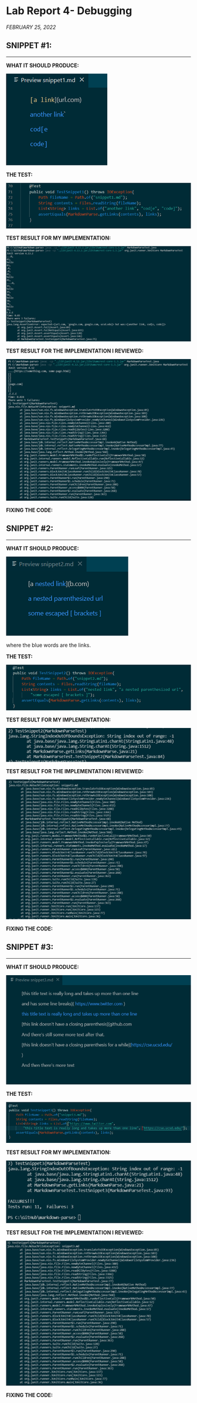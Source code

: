 # Lab Report 4- Debugging
*FEBRUARY 25, 2022*

## SNIPPET #1:
---

**WHAT IT SHOULD PRODUCE:**

![Image](snippet1_preview.PNG)

**THE TEST:**

![Image](snippet1_test.PNG)

**TEST RESULT FOR MY IMPLEMENTATION:**

![Image](snippet1_error2.PNG)

**TEST RESULT FOR THE IMPLEMENTATION I REVIEWED:**

![Image](snippet1_error1.PNG)

**FIXING THE CODE:**

## SNIPPET #2:
---

**WHAT IT SHOULD PRODUCE:**

![Image](snippet2_preview.PNG)

where the blue words are the links.

**THE TEST:**

![Image](snippet2_test.PNG)

**TEST RESULT FOR MY IMPLEMENTATION:**

![Image](snippet2_error2.PNG)

**TEST RESULT FOR THE IMPLEMENTATION I REVIEWED:**

![Image](snippet2_error1.PNG)

**FIXING THE CODE:**

## SNIPPET #3:
---

**WHAT IT SHOULD PRODUCE:**

![Image](snippet3_preview.PNG)

**THE TEST:**

![Image](snippet3_test.PNG)

**TEST RESULT FOR MY IMPLEMENTATION:**

![Image](snippet3_error2.PNG)

**TEST RESULT FOR THE IMPLEMENTATION I REVIEWED:**

![Image](snippet3_error1.PNG)

**FIXING THE CODE:**